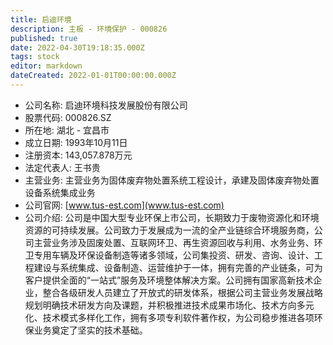 ```yaml
---
title: 启迪环境
description: 主板 - 环境保护 - 000826
published: true
date: 2022-04-30T19:18:35.000Z
tags: stock
editor: markdown
dateCreated: 2022-01-01T00:00:00.000Z
---
```


- 公司名称: 启迪环境科技发展股份有限公司
- 股票代码: 000826.SZ
- 所在地: 湖北 - 宜昌市
- 成立日期: 1993年10月11日
- 注册资本: 143,057.878万元
- 法定代表人: 王书贵
- 主营业务: 主营业务为固体废弃物处置系统工程设计，承建及固体废弃物处置设备系统集成业务
- 公司官网: [www.tus-est.com](www.tus-est.com)
- 公司介绍: 公司是中国大型专业环保上市公司，长期致力于废物资源化和环境资源的可持续发展。公司致力于发展成为一流的全产业链综合环境服务商，公司主营业务涉及固废处置、互联网环卫、再生资源回收与利用、水务业务、环卫专用车辆及环保设备制造等诸多领域，公司集投资、研发、咨询、设计、工程建设与系统集成、设备制造、运营维护于一体，拥有完善的产业链条，可为客户提供全面的“一站式”服务及环境整体解决方案。公司拥有国家高新技术企业，整合各级研发人员建立了开放式的研发体系，根据公司主营业务发展战略规划明确技术研发方向及课题，并积极推进技术成果市场化、技术方向多元化、技术模式多样化工作，拥有多项专利软件著作权，为公司稳步推进各项环保业务奠定了坚实的技术基础。


